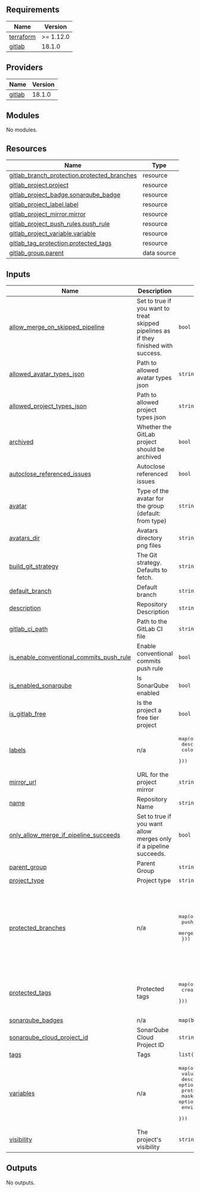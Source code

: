 <!-- BEGIN_TF_DOCS -->
## Requirements

| Name | Version |
|------|---------|
| <a name="requirement_terraform"></a> [terraform](#requirement\_terraform) | >= 1.12.0 |
| <a name="requirement_gitlab"></a> [gitlab](#requirement\_gitlab) | 18.1.0 |

## Providers

| Name | Version |
|------|---------|
| <a name="provider_gitlab"></a> [gitlab](#provider\_gitlab) | 18.1.0 |

## Modules

No modules.

## Resources

| Name | Type |
|------|------|
| [gitlab_branch_protection.protected_branches](https://registry.terraform.io/providers/gitlabhq/gitlab/18.1.0/docs/resources/branch_protection) | resource |
| [gitlab_project.project](https://registry.terraform.io/providers/gitlabhq/gitlab/18.1.0/docs/resources/project) | resource |
| [gitlab_project_badge.sonarqube_badge](https://registry.terraform.io/providers/gitlabhq/gitlab/18.1.0/docs/resources/project_badge) | resource |
| [gitlab_project_label.label](https://registry.terraform.io/providers/gitlabhq/gitlab/18.1.0/docs/resources/project_label) | resource |
| [gitlab_project_mirror.mirror](https://registry.terraform.io/providers/gitlabhq/gitlab/18.1.0/docs/resources/project_mirror) | resource |
| [gitlab_project_push_rules.push_rule](https://registry.terraform.io/providers/gitlabhq/gitlab/18.1.0/docs/resources/project_push_rules) | resource |
| [gitlab_project_variable.variable](https://registry.terraform.io/providers/gitlabhq/gitlab/18.1.0/docs/resources/project_variable) | resource |
| [gitlab_tag_protection.protected_tags](https://registry.terraform.io/providers/gitlabhq/gitlab/18.1.0/docs/resources/tag_protection) | resource |
| [gitlab_group.parent](https://registry.terraform.io/providers/gitlabhq/gitlab/18.1.0/docs/data-sources/group) | data source |

## Inputs

| Name | Description | Type | Default | Required |
|------|-------------|------|---------|:--------:|
| <a name="input_allow_merge_on_skipped_pipeline"></a> [allow\_merge\_on\_skipped\_pipeline](#input\_allow\_merge\_on\_skipped\_pipeline) | Set to true if you want to treat skipped pipelines as if they finished with success. | `bool` | `false` | no |
| <a name="input_allowed_avatar_types_json"></a> [allowed\_avatar\_types\_json](#input\_allowed\_avatar\_types\_json) | Path to allowed avatar types json | `string` | `""` | no |
| <a name="input_allowed_project_types_json"></a> [allowed\_project\_types\_json](#input\_allowed\_project\_types\_json) | Path to allowed project types json | `string` | `""` | no |
| <a name="input_archived"></a> [archived](#input\_archived) | Whether the GitLab project should be archived | `bool` | `false` | no |
| <a name="input_autoclose_referenced_issues"></a> [autoclose\_referenced\_issues](#input\_autoclose\_referenced\_issues) | Autoclose referenced issues | `bool` | `true` | no |
| <a name="input_avatar"></a> [avatar](#input\_avatar) | Type of the avatar for the group (default: from type) | `string` | `""` | no |
| <a name="input_avatars_dir"></a> [avatars\_dir](#input\_avatars\_dir) | Avatars directory png files | `string` | `""` | no |
| <a name="input_build_git_strategy"></a> [build\_git\_strategy](#input\_build\_git\_strategy) | The Git strategy. Defaults to fetch. | `string` | `"clone"` | no |
| <a name="input_default_branch"></a> [default\_branch](#input\_default\_branch) | Default branch | `string` | `""` | no |
| <a name="input_description"></a> [description](#input\_description) | Repository Description | `string` | n/a | yes |
| <a name="input_gitlab_ci_path"></a> [gitlab\_ci\_path](#input\_gitlab\_ci\_path) | Path to the GitLab CI file | `string` | `null` | no |
| <a name="input_is_enable_conventional_commits_push_rule"></a> [is\_enable\_conventional\_commits\_push\_rule](#input\_is\_enable\_conventional\_commits\_push\_rule) | Enable conventional commits push rule | `bool` | `false` | no |
| <a name="input_is_enabled_sonarqube"></a> [is\_enabled\_sonarqube](#input\_is\_enabled\_sonarqube) | Is SonarQube enabled | `bool` | `true` | no |
| <a name="input_is_gitlab_free"></a> [is\_gitlab\_free](#input\_is\_gitlab\_free) | Is the project a free tier project | `bool` | `true` | no |
| <a name="input_labels"></a> [labels](#input\_labels) | n/a | <pre>map(object({<br/>    description = string<br/>    color       = string<br/>  }))</pre> | `{}` | no |
| <a name="input_mirror_url"></a> [mirror\_url](#input\_mirror\_url) | URL for the project mirror | `string` | `""` | no |
| <a name="input_name"></a> [name](#input\_name) | Repository Name | `string` | n/a | yes |
| <a name="input_only_allow_merge_if_pipeline_succeeds"></a> [only\_allow\_merge\_if\_pipeline\_succeeds](#input\_only\_allow\_merge\_if\_pipeline\_succeeds) | Set to true if you want allow merges only if a pipeline succeeds. | `bool` | `true` | no |
| <a name="input_parent_group"></a> [parent\_group](#input\_parent\_group) | Parent Group | `string` | n/a | yes |
| <a name="input_project_type"></a> [project\_type](#input\_project\_type) | Project type | `string` | `""` | no |
| <a name="input_protected_branches"></a> [protected\_branches](#input\_protected\_branches) | n/a | <pre>map(object({<br/>    push_access_level  = string<br/>    merge_access_level = string<br/>  }))</pre> | <pre>{<br/>  "develop": {<br/>    "merge_access_level": "maintainer",<br/>    "push_access_level": "no one"<br/>  },<br/>  "main": {<br/>    "merge_access_level": "maintainer",<br/>    "push_access_level": "no one"<br/>  }<br/>}</pre> | no |
| <a name="input_protected_tags"></a> [protected\_tags](#input\_protected\_tags) | Protected tags | <pre>map(object({<br/>    create_access_level = string<br/>  }))</pre> | <pre>{<br/>  "v*": {<br/>    "create_access_level": "maintainer"<br/>  }<br/>}</pre> | no |
| <a name="input_sonarqube_badges"></a> [sonarqube\_badges](#input\_sonarqube\_badges) | n/a | `map(bool)` | `{}` | no |
| <a name="input_sonarqube_cloud_project_id"></a> [sonarqube\_cloud\_project\_id](#input\_sonarqube\_cloud\_project\_id) | SonarQube Cloud Project ID | `string` | `""` | no |
| <a name="input_tags"></a> [tags](#input\_tags) | Tags | `list(string)` | `[]` | no |
| <a name="input_variables"></a> [variables](#input\_variables) | n/a | <pre>map(object({<br/>    value             = string<br/>    description       = optional(string)<br/>    protected         = optional(bool)<br/>    masked            = optional(bool)<br/>    environment_scope = optional(string)<br/>  }))</pre> | `{}` | no |
| <a name="input_visibility"></a> [visibility](#input\_visibility) | The project's visibility | `string` | `"private"` | no |

## Outputs

No outputs.
<!-- END_TF_DOCS -->